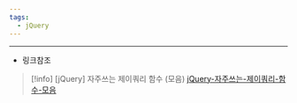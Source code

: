 ```yaml
---
tags:
  - jQuery
---
```

---

- 링크참조

> [!info] [jQuery] 자주쓰는 제이쿼리 함수 (모음)
> [jQuery-자주쓰는-제이쿼리-함수-모음](https://farcanada.tistory.com/entry/jQuery-%EC%9E%90%EC%A3%BC%EC%93%B0%EB%8A%94-%EC%A0%9C%EC%9D%B4%EC%BF%BC%EB%A6%AC-%ED%95%A8%EC%88%98-%EB%AA%A8%EC%9D%8C)